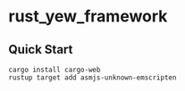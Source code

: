 # rust_yew_framework

## Quick Start

```
cargo install cargo-web
rustup target add asmjs-unknown-emscripten
```